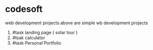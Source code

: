 # codesoft
web development projects
above are simple wb development projects
1) #task landing page ( solar tour )
2) #tsak calculator
3) #task Personal Portfolio 
